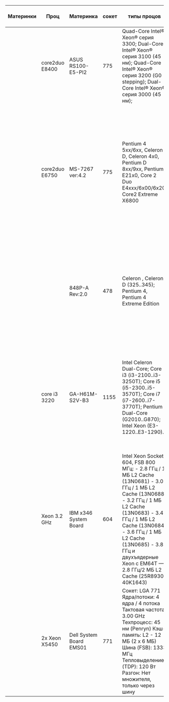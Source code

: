 | Материнки | Проц          | Материнка           | сокет | типы процов                                                                                                                                        | системная шина | RAM                                  | Комменты                                   | Чипсет                          | Сетевой адаптер                         | Встроенный графический контроллер                     | Слоты расширения                                     | Form factor:                 | Тип Диска                                              | URL                                                                                      | BIOS           | ОС                                                                                                                        |
|------------|---------------|---------------------|-------|---------------------------------------------------------------------------------------------------------------------------------------------------|---------------|-------------------------------------|--------------------------------------------|--------------------------------|------------------------------------------|------------------------------------------------------|----------------------------------------------------|-----------------------------|-------------------------------------------------------|------------------------------------------------------------------------------------------|----------------|---------------------------------------------------------------------------------------------------------------------------|
|            | core2duo E8400 | ASUS RS100-E5-PI2   | 775   | Quad-Core Intel® Xeon® серия 3300; Dual-Core Intel® Xeon® серия 3100 (45 нм); Quad-Core Intel® Xeon® серия 3200 (G0 stepping); Dual-Core Intel® Xeon® серия 3000 (45 нм); | 1333/1066 МГц  | до 8 Гб памяти DDR2 800/667 с ECC   | Quad-Core (4 cores) стоит~200руб           | Intel® 3200 MCH Intel® ICH7R  | 2 * Broadcom® BCM5721 PCI-E GbE LAN     | XGI Z9s / 32 Мб                                     | 1 * PCI-E x16 slot (x8 Link) (в стандартной конфигурации) |                             |                                                       | https://www.nstor.ru/ru/catalog/servers/entry-level/asus/rackmount/10797.html             |                |                                                                                                                           |
|            | core2duo E6750 | MS-7267 ver:4.2     | 775   | Pentium 4 5xx/6xx, Celeron D, Celeron 4x0, Pentium D 8xx/9xx, Pentium E21x0, Core 2 Duo E4xxx/6х00/6х20, Core2 Extreme X6800                      | FSB 1333       |                                     |                                            | CPU support summary Codename: Allendale, Cedar Mill, Conroe, Conroe XE, Conroe-L, Prescott, Presler, Smithfield, Wolfdale Technology: 0.045, 0.065, 0.09 micron Cores/Threads:1 - 2 Frequency: 1600 - 3800 MHz L2 cache: 256 - 4096 KB TDP: 35 - 130 Watt | Intel 945GC Express Intel ICH7 |                                           | Intel Graphics Media Accelerator 950 Maximum resolution 1920 x 1440 at 85Hz Maximum resolution 2048 x 1536 at 75Hz |                              | micro-ATX 245mm x 225mm 6 mounting holes              | IDE: 1 x IDE Ultra ATA 100; SATA: 4 x SATA II 3Gb/s          | https://www.cpu-upgrade.com/mb-MSI/945GCM5-L_V2_%28MS-7267v4.2%29.html |                |                                                                                                                           |
|            |               | 848P-A Rev:2.0      | 478   | Celeron , Celeron D (325..345); Pentium 4, Pentium 4 Extreme Edition                                                                               |               |                                     |                                            | CPU support summary Codename: Gallatin, Northwood, Prescott, Willamette Technology: 0.09, 0.13, 0.18 micron Cores: 1 Threads: 1 - 2 Frequency: 1600 - 3400 MHz L3 cache: 2048 KB TDP: 46.8 - 103 Watt | Intel 848P Intel ICH5        |                                          |                                                      | ATX 305mm x 220mm            |                                                       |                                                                                          |                |                                                                                                                           |
|            | core i3 3220  | GA-H61M-S2V-B3      | 1155  | Intel Celeron Dual-Core; Core i3 (i3-2100..i3-3250T); Core i5 (i5-2300..i5-3570T); Core i7 (i7-2600..i7-3770T); Pentium Dual-Core (G2010..G870); Intel Xeon (E3-1220..E3-1290). |               | 2 DIMM-разъема с поддержкой ОЗУ DDR3 1,5 В объемом до 16 Гбайт; Двухканальный режим работы модулей ОЗУ; Поддержка памяти DDR3 1333/1066/800 МГц. | CPU support summary Codename: Ivy Bridge, Ivy Bridge-H2, Sandy Bridge Technology: 0.022, 0.032 micron Cores: 1 - 4 Threads: 1 - 8 Frequency: 1600 - 3600 MHz L3 cache:  1024 - 8192 KB TDP:  20 - 95 Watt | Intel H61 Express             |                                          | Intel HD Graphics 400                                   |                             | micro-ATX 244mm x 195mm                              | 4 x SATA 3Gb/s                                          | https://www.cpu-upgrade.com/mb-Gigabyte/GA-H61M-S2V-B3(rev._1.1).html       | Award BIOS 2 x 32 Mbit Flash ROM Dual BIOS Supports Plug and Play                    | Microsoft Windows 7 Microsoft Windows 8 Microsoft Windows Vista Microsoft Windows XP              |
|            | Xeon 3.2 GHz | IBM x346 System Board | 604   | Intel Xeon Socket 604, FSB 800 МГц: - 2.8 ГГц / 1 МБ L2 Cache (13N0681) - 3.0 ГГц / 1 МБ L2 Cache (13N0688) - 3.2 ГГц / 1 МБ L2 Cache (13N0683) - 3.4 ГГц / 1 МБ L2 Cache (13N0684) - 3.6 ГГц / 1 МБ L2 Cache (13N0685) - 3.8 ГГц и двухъядерные Xeon с EM64T — 2.8 ГГц/2 МБ L2 Cache (25R8930, 40K1643) | FSB 800 мГц   | 8 SDRAM разъемов каждый до 2 Гб DDR2 SDRAM Итого Макс. 16 Гб |                                            | Intel E7520                   | Broadcom NetXtreme BCM5704              | ATI Rage XL 8 МБ                                       | PCI-X                       | 2U                          | HDD Ultra320 SCSI (3.5" , Hot-plug) Возможно установить SATA диск, если использовать соответствующий контроллер |                | IBM BIOS                                                        | Windows Server 2003 Standard/Enterprise Edition Различные дистрибутивы Linux Novell NetWare 6.5 IBM OS/2 (ограниченно) UNIX-подобные системы с поддержкой архитектуры Intel Xeon |
|            | 2x Xeon X5450 | Dell System Board EMS01 | 771   | Сокет: LGA 771 Ядра/потоки: 4 ядра / 4 потока Тактовая частота: 3.00 GHz Техпроцесс: 45 нм (Penryn) Кэш-память: L2 - 12 МБ (2 x 6 МБ) Шина (FSB): 1333 МГц Тепловыделение (TDP): 120 Вт Разгон: Нет множителя, только через шину | FSB 1333     | DDR2 FB-DIMM Max. 16 Gb              | сокет 771, может быть совместим с некоторыми 775 процами | Intel 5000X                  | Broadcom NetXtreme II 5708              | ATI ES1000                                            |                             | 2U                          | 6x HDD / SSD uSATA 3.5 Non Hotplug                                         |                | Dell BIOS                                                      | Windows Server 2003/2008 (32/64-bit) Red Hat Enterprise Linux 4/5 SUSE Linux Enterprise Server 10 Novell NetWare 6.5 Citrix XenServer 5.6/6.5 Ubuntu Server (старые версии, до 12.04) |
